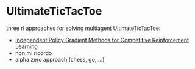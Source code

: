# UltimateTicTacToe

three rl approaches for solving multiagent UltimateTicTacToe:
- [Independent Policy Gradient Methods for Competitive Reinforcement Learning](https://arxiv.org/abs/2101.04233)
- non mi ricordo
- alpha zero approach (chess, go, ...)
